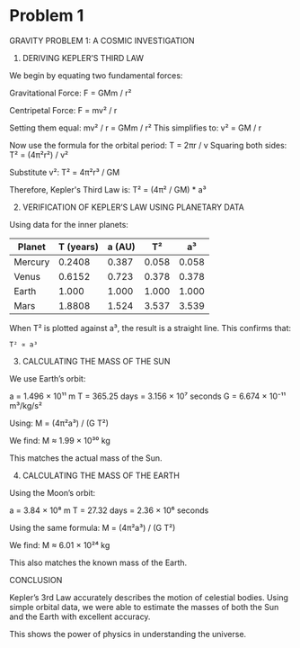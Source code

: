 # Problem 1








GRAVITY PROBLEM 1: A COSMIC INVESTIGATION

1. DERIVING KEPLER’S THIRD LAW

We begin by equating two fundamental forces:

Gravitational Force:
    F = GMm / r²

Centripetal Force:
    F = mv² / r

Setting them equal:
    mv² / r = GMm / r²
This simplifies to:
    v² = GM / r

Now use the formula for the orbital period:
    T = 2πr / v
Squaring both sides:
    T² = (4π²r²) / v²

Substitute v²:
    T² = 4π²r³ / GM

Therefore, Kepler's Third Law is:
    T² = (4π² / GM) * a³


2. VERIFICATION OF KEPLER’S LAW USING PLANETARY DATA

Using data for the inner planets:

Planet     | T (years) | a (AU)  | T²       | a³
-----------|-----------|---------|----------|---------
Mercury    | 0.2408    | 0.387   | 0.058    | 0.058
Venus      | 0.6152    | 0.723   | 0.378    | 0.378
Earth      | 1.000     | 1.000   | 1.000    | 1.000
Mars       | 1.8808    | 1.524   | 3.537    | 3.539

When T² is plotted against a³, the result is a straight line.
This confirms that:

    T² ∝ a³


3. CALCULATING THE MASS OF THE SUN

We use Earth’s orbit:

a = 1.496 × 10¹¹ m
T = 365.25 days = 3.156 × 10⁷ seconds
G = 6.674 × 10⁻¹¹ m³/kg/s²

Using:
    M = (4π²a³) / (G T²)

We find:
    M ≈ 1.99 × 10³⁰ kg

This matches the actual mass of the Sun.


4. CALCULATING THE MASS OF THE EARTH

Using the Moon’s orbit:

a = 3.84 × 10⁸ m
T = 27.32 days = 2.36 × 10⁶ seconds

Using the same formula:
    M = (4π²a³) / (G T²)

We find:
    M ≈ 6.01 × 10²⁴ kg

This also matches the known mass of the Earth.


CONCLUSION

Kepler’s 3rd Law accurately describes the motion of celestial bodies.
Using simple orbital data, we were able to estimate the masses of both the Sun and the Earth with excellent accuracy.

This shows the power of physics in understanding the universe.

